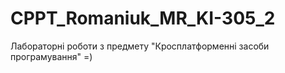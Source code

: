# CPPT_Romaniuk_MR_KI-305_2
Лабораторні роботи з предмету "Кросплатформенні засоби програмування" =)
